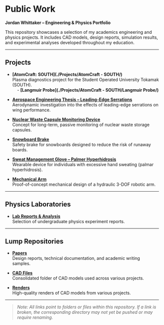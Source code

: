 # Public Work  
**Jordan Whittaker – Engineering & Physics Portfolio**  

This repository showcases a selection of my academics engineering and physics projects. It includes CAD models, design reports, simulation results, and experimental analyses developed throughout my education.

---

## Projects

- **[AtomCraft: SOUTH](./Projects/AtomCraft - SOUTH/)**  
  Plasma diagnostics project for the Student Operated University Tokamak (SOUTH).  
  &nbsp;&nbsp;&nbsp;&nbsp;- **[Langmuir Probe](./Projects/AtomCraft - SOUTH/Langmuir Probe/)**

- **[Aerospace Engineering Thesis – Leading-Edge Serrations](./Thesis_LE_Serrations/)**  
  Aerodynamic investigation into the effects of leading-edge serrations on wing performance.

- **[Nuclear Waste Capsule Monitoring Device](./Nuclear_Monitoring_Device/)**  
  Concept for long-term, passive monitoring of nuclear waste storage capsules.

- **[Snowboard Brake](./Snowboard_Brake/)**  
  Safety brake for snowboards designed to reduce the risk of runaway boards.

- **[Sweat Management Glove – Palmer Hyperhidrosis](./Sweat_Glove/)**  
  Wearable device for individuals with excessive hand sweating (palmar hyperhidrosis).

- **[Mechanical Arm](./Mechanical_Arm/)**  
  Proof-of-concept mechanical design of a hydraulic 3-DOF robotic arm.

---

## Physics Laboratories  

- **[Lab Reports & Analysis](./Physics_Labs/)**  
  Selection of undergraduate physics experiment reports.

---

## Lump Repositories  

- **[Papers](./Papers/)**  
  Design reports, technical documentation, and academic writing samples.

- **[CAD Files](./CAD_Files/)**  
  Consolidated folder of CAD models used across various projects.

- **[Renders](./Renders/)**  
  High-quality renders of CAD models from various projects.

---

> _Note: All links point to folders or files within this repository. If a link is broken, the corresponding directory may not yet be pushed or may require renaming._
